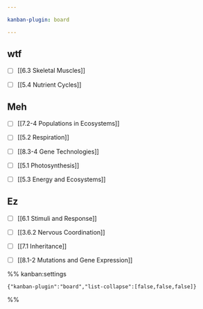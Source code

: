 ```yaml
---

kanban-plugin: board

---
```


## wtf

- [ ] [[6.3 Skeletal Muscles]]
- [ ] [[5.4 Nutrient Cycles]]


## Meh

- [ ] [[7.2-4 Populations in Ecosystems]]
- [ ] [[5.2 Respiration]]
- [ ] [[8.3-4 Gene Technologies]]
- [ ] [[5.1 Photosynthesis]]
- [ ] [[5.3 Energy and Ecosystems]]


## Ez

- [ ] [[6.1 Stimuli and Response]]
- [ ] [[3.6.2 Nervous Coordination]]
- [ ] [[7.1 Inheritance]]
- [ ] [[8.1-2 Mutations and Gene Expression]]




%% kanban:settings
```
{"kanban-plugin":"board","list-collapse":[false,false,false]}
```
%%